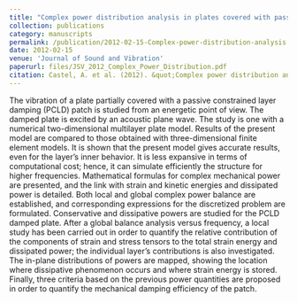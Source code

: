 ```yaml
---
title: "Complex power distribution analysis in plates covered with passive constrained layer damping patches"
collection: publications
category: manuscripts
permalink: /publication/2012-02-15-Complex-power-distribution-analysis
date: 2012-02-15
venue: 'Journal of Sound and Vibration'
paperurl: files/JSV_2012_Complex_Power_Distribution.pdf
citation: Castel, A. et al. (2012). &quot;Complex power distribution analysis in plates covered with passive constrained layer damping patches.&quot; <i>Journal of Sound and Vibration</i>. 331(11).'
---
```

The vibration of a plate partially covered with a passive constrained layer damping (PCLD) patch is studied from an energetic point of view. The damped plate is excited by an acoustic plane wave. The study is one with a numerical two-dimensional multilayer plate model. Results of the present model are compared to those obtained with three-dimensional finite element models. It is shown that the present model gives accurate results, even for the layer’s inner behavior. It is less expansive in terms of computational cost; hence, it can simulate efficiently the structure for higher frequencies. Mathematical formulas for complex mechanical power are presented, and the link with strain and kinetic energies and dissipated power is detailed. Both local and global complex power balance are established, and corresponding expressions for the discretized problem are formulated. Conservative and dissipative powers are studied for the PCLD damped plate. After a global balance analysis versus frequency, a local study has been carried out in order to quantify the relative contribution of the components of strain and stress tensors to the total strain energy and dissipated power; the individual layer’s contributions is also investigated. The in-plane distributions of powers are mapped, showing the location where dissipative phenomenon occurs and where strain energy is stored. Finally, three criteria based on the previous power quantities are proposed in order to quantify the mechanical damping efficiency of the patch.
